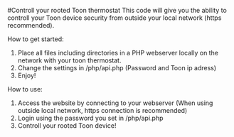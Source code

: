 #Controll your rooted Toon thermostat
This code will give you the ability to controll your Toon device security from outside your local network (https recommended).

How to get started:
1. Place all files including directories in a PHP webserver locally on the network with your toon thermostat.
2. Change the settings in /php/api.php (Password and Toon ip adress)
3. Enjoy!

How to use:
1. Access the website by connecting to your webserver (When using outside local network, https connection is recommended)
2. Login using the password you set in /php/api.php
3. Controll your rooted Toon device!